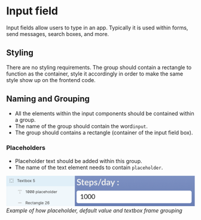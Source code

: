 # Input field
Input fields allow users to type in an app. Typically it is used within forms, send messages, search boxes, and more.

## Styling
There are no styling requirements. The group should contain a rectangle to function as the container, style it accordingly in order to make the same style show up on the frontend code.  

## Naming and Grouping
* All the elements within the input components should be contained within a group.
* The name of the group should contain the word`input`.
* The group should contains a rectangle (container of the input field box).

### Placeholders
* Placeholder text should be added within this group.
* The name of the text element needs to contain `placeholder`.

![Example screenshot of textbox layers and group](https://github.com/ImagineThisNHS/ImagineThisNHS.github.io/blob/master/guidelines/assets/textbox/textbox%20fig.png?raw=true)
_Example of how placeholder, default value and textbox frame grouping_
